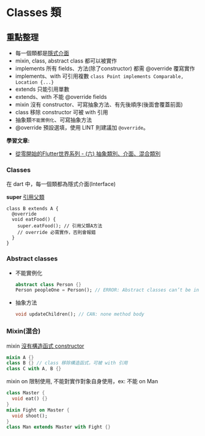 # Classes 類

## 重點整理

- 每一個類都是[隱式介面](https://dart.dev/guides/language/language-tour#implicit-interfaces)
- mixin, class, abstract class 都可以被實作
- implements 所有 fields、方法(除了constructor) 都需 @override 覆寫實作
- implements、with 可引用複數 `class Point implements Comparable, Location {...}`
- extends 只能引用單數
- extends、with 不能 @override fields
- mixin 沒有 constructor、可寫抽象方法、有先後順序(後面會覆蓋前面)
- class 移除 constructor 可被 with  引用
- 抽象類`不能實例化`、可寫抽象方法
- @override 預設選填，使用 LINT 則建議加 `@override`。

**學習文章:**

- [從零開始的Flutter世界系列 - (六) 抽象類別、介面、混合類別](https://ithelp.ithome.com.tw/articles/10242009)

### Classes

在 dart 中，每一個類都為隱式介面(Interface)

**super** [引用父類](https://dart.dev/guides/language/language-tour#extending-a-class)
```
class B extends A {
  @override
  void eatFood() {
    super.eatFood(); // 引用父類A方法
    // override 必需實作，否則會報錯
  }
}
```

### Abstract classes

- 不能實例化
  ```dart
  abstract class Person {}
  Person peopleOne = Person(); // ERROR: Abstract classes can’t be instantiated.
  ```
- 抽象方法
  ```dart
  void updateChildren(); // CAN: none method body
  ```

### Mixin(混合)

mixin [沒有構造函式 constructor](https://dart.dev/tools/diagnostic-messages?utm_source=dartdev&utm_medium=redir&utm_id=diagcode&utm_content=mixin_class_declares_constructor#mixin_class_declares_constructor)

```dart
mixin A {}
class B {} // class 移除構造函式，可被 with 引用
class C with A, B {}
```

mixin on 限制使用, 不能對實作對象自身使用，ex: 不能 on Man

```dart
class Master {
  void eat() {}
}
mixin Fight on Master {
  void shoot();
}
class Man extends Master with Fight {}
```

